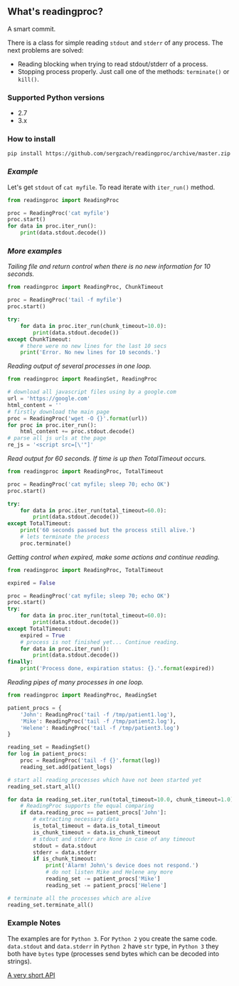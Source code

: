 ## What's readingproc?

A smart commit.

There is a class for simple reading `stdout` and `stderr` of any process. 
The next problems are solved:
* Reading blocking when trying to read stdout/stderr of a process. 
* Stopping process properly. Just call one of the methods: `terminate()` or `kill()`.

### Supported Python versions
* 2.7
* 3.x

### How to install

`pip install https://github.com/sergzach/readingproc/archive/master.zip`

### *Example*

Let's get `stdout` of `cat myfile`. To read iterate with `iter_run()` method.

```python
from readingproc import ReadingProc

proc = ReadingProc('cat myfile')
proc.start()
for data in proc.iter_run():
    print(data.stdout.decode())
```

### *More examples*

*Tailing file and return control when there is no new information for 10 seconds.*

```python
from readingproc import ReadingProc, ChunkTimeout

proc = ReadingProc('tail -f myfile')
proc.start()

try:
    for data in proc.iter_run(chunk_timeout=10.0):
        print(data.stdout.decode())
except ChunkTimeout:
    # there were no new lines for the last 10 secs
    print('Error. No new lines for 10 seconds.')    
```

*Reading output of several processes in one loop.*

```python
from readingproc import ReadingSet, ReadingProc

# download all javascript files using by a google.com
url = 'https://google.com'
html_content = ''
# firstly download the main page
proc = ReadingProc('wget -O {}'.format(url))
for proc in proc.iter_run():
    html_content += proc.stdout.decode()
# parse all js urls at the page
re_js = '<script src=[\'"]'
```

*Read output for 60 seconds. If time is up then TotalTimeout occurs.*
```python
from readingproc import ReadingProc, TotalTimeout

proc = ReadingProc('cat myfile; sleep 70; echo OK')
proc.start()

try:
    for data in proc.iter_run(total_timeout=60.0):
        print(data.stdout.decode())
except TotalTimeout:
    print('60 seconds passed but the process still alive.')
    # lets terminate the process
    proc.terminate()
```

*Getting control when expired, make some actions and continue reading.*

```python
from readingproc import ReadingProc, TotalTimeout

expired = False

proc = ReadingProc('cat myfile; sleep 70; echo OK')
proc.start()
try:
    for data in proc.iter_run(total_timeout=60.0):
        print(data.stdout.decode())
except TotalTimeout:
    expired = True
    # process is not finished yet... Continue reading.
    for data in proc.iter_run():
        print(data.stdout.decode())
finally:
    print('Process done, expiration status: {}.'.format(expired))
```

*Reading pipes of many processes in one loop.*
```python
from readingproc import ReadingProc, ReadingSet

patient_procs = {
    'John': ReadingProc('tail -f /tmp/patient1.log'),
    'Mike': ReadingProc('tail -f /tmp/patient2.log'),
    'Helene': ReadingProc('tail -f /tmp/patient3.log')
}

reading_set = ReadingSet()
for log in patient_procs:
    proc = ReadingProc('tail -f {}'.format(log))
    reading_set.add(patient_logs)

# start all reading processes which have not been started yet
reading_set.start_all()

for data in reading_set.iter_run(total_timeout=10.0, chunk_timeout=1.0):
    # ReadingProc supports the equal comparing
    if data.reading_proc == patient_procs['John']:
        # extracting necessary data
        is_total_timeout = data.is_total_timeout
        is_chunk_timeout = data.is_chunk_timeout
        # stdout and stderr are None in case of any timeout
        stdout = data.stdout
        stderr = data.stderr
        if is_chunk_timeout:
            print('Alarm! John\'s device does not respond.')
            # do not listen Mike and Helene any more
            reading_set -= patient_procs['Mike']
            reading_set -= patient_procs['Helene']

# terminate all the processes which are alive
reading_set.terminate_all()
```



### Example Notes

The examples are for `Python 3`. For `Python 2` you create the same code. `data.stdout` and `data.stderr` in `Python 2` have `str` type, in `Python 3` they both have `bytes` type (processes send bytes which can be decoded into strings).

[A very short API](API.md)
